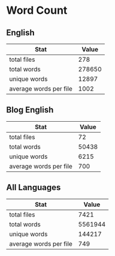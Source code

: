 # Word Count

## English

Stat | Value
---- | -----
total files | 278
total words | 278650
unique words | 12897
average words per file | 1002

## Blog English

Stat | Value
---- | -----
total files | 72
total words | 50438
unique words | 6215
average words per file | 700

## All Languages

Stat | Value
---- | -----
total files | 7421
total words | 5561944
unique words | 144217
average words per file | 749
